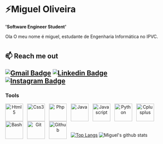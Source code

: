 # ⚡Miguel Oliveira

**'Software Engineer Student'** 

Ola O meu nome é miguel, estudante de Engenharia Informática no IPVC.
<!--
**MiguelOliveira63/MiguelOliveira63** is a ✨ _special_ ✨ repository because its `README.md` (this file) appears on your GitHub profile.

Here are some ideas to get you started:

- 🔭 I’m currently working on ...
- 🌱 I’m currently learning ...
- 👯 I’m looking to collaborate on ...
- 🤔 I’m looking for help with ...
- 💬 Ask me about ...
- 📫 How to reach me: ...
- 😄 Pronouns: ...
- ⚡ Fun fact: ...
-->

#

<h2>📫 Reach me out 
 
 [![Gmail Badge](https://img.shields.io/badge/-Gmail-c14438?style=for-the-badge&logo=Gmail&logoColor=white&link=mailto:migueloliveira6333@gmail.com)](mailto:migueloliveira6333@gmail.com)
[![Linkedin Badge](https://img.shields.io/badge/-LinkedIn-blue?style=for-the-badge&logo=Linkedin&logoColor=white&link=https://www.linkedin.com/in/rebeccamanzi/)](https://www.linkedin.com/in/miguel-oliveira-052a18238/)
[![Instagram Badge](https://img.shields.io/badge/-Instagram-C13584?style=for-the-badge&labelColor=C13584&logo=instagram&logoColor=white&link=https://https://www.instagram.com/migueloliveira_63//)](https://www.instagram.com/migueloliveira_63/)

### Tools

<p align="center">

  <img align="left" alt="Html5" width="56px" style="padding-right:10px;" src="https://cdn.jsdelivr.net/gh/devicons/devicon/icons/html5/html5-plain.svg"/>
  <img align="left" alt="Css3" width="56px" style="padding-right:10px;" src="https://cdn.jsdelivr.net/gh/devicons/devicon/icons/css3/css3-plain.svg"/>
  <img align="left" alt="Php" width="56px" style="padding-right:10px;" src="https://cdn.jsdelivr.net/gh/devicons/devicon/icons/php/php-plain.svg"/>
  <img align="left" alt="Java" width="56px" style="padding-right:10px;" src="https://cdn.jsdelivr.net/gh/devicons/devicon/icons/java/java-original.svg"/>
  <img align="left" alt="Javascript" width="56px" style="padding-right:10px;" src="https://cdn.jsdelivr.net/gh/devicons/devicon/icons/javascript/javascript-plain.svg"/>
  <img align="left" alt="Python" width="56px" style="padding-right:10px;" src="https://cdn.jsdelivr.net/gh/devicons/devicon/icons/python/python-original.svg"/>
  <img align="left" alt="Cplusplus" width="56px" style="padding-right:10px;" src="https://cdn.jsdelivr.net/gh/devicons/devicon/icons/cplusplus/cplusplus-original.svg" />
  <img align="left" alt="Bash" width="56px" style="padding-right:10px;" src="https://cdn.jsdelivr.net/gh/devicons/devicon/icons/bash/bash-plain.svg"/>
  <img align="left" alt="Git" width="56px" style="padding-right:10px;" src="https://cdn.jsdelivr.net/gh/devicons/devicon/icons/git/git-original.svg"/>
  <img align="left" alt="Github" width="56px" style="padding-right:10px;" src="https://cdn.jsdelivr.net/gh/devicons/devicon/icons/github/github-original.svg"/>
  </br>
  </br>
  </br>
  </br>
</p>
  
 ###
 
  <p align="center">
 
[![Top Langs](https://github-readme-stats.vercel.app/api/top-langs/?username=MiguelOliveira63&layout=compact&border=none&theme=dracula)](https://github.com/MiguelOliveira63/github-readme-stats)
 ![Miguel's github stats](https://github-readme-stats.vercel.app/api?username=MiguelOliveira63&show_icons=true&theme=dracula&include_all_commits=true&count_private=true&border=none&hide=prs)
 
</p>